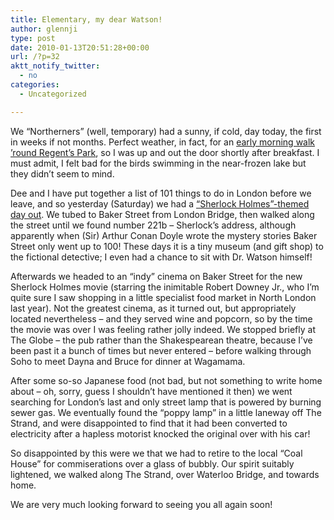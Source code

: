 ```yaml
---
title: Elementary, my dear Watson!
author: glennji
type: post
date: 2010-01-13T20:51:28+00:00
url: /?p=32
aktt_notify_twitter:
  - no
categories:
  - Uncategorized

---
```

We &#8220;Northerners&#8221; (well, temporary) had a sunny, if cold, day today, the first in weeks if not months. Perfect weather, in fact, for an [early morning walk &#8217;round Regent&#8217;s Park][1], so I was up and out the door shortly after breakfast. I must admit, I felt bad for the birds swimming in the near-frozen lake but they didn&#8217;t seem to mind.
  
Dee and I have put together a list of 101 things to do in London before we leave, and so yesterday (Saturday) we had a [&#8220;Sherlock Holmes&#8221;-themed day out][2]. We tubed to Baker Street from London Bridge, then walked along the street until we found number 221b &#8211; Sherlock&#8217;s address, although apparently when (Sir) Arthur Conan Doyle wrote the mystery stories Baker Street only went up to 100! These days it is a tiny museum (and gift shop) to the fictional detective; I even had a chance to sit with Dr. Watson himself!
  
Afterwards we headed to an &#8220;indy&#8221; cinema on Baker Street for the new Sherlock Holmes movie (starring the inimitable Robert Downey Jr., who I&#8217;m quite sure I saw shopping in a little specialist food market in North London last year). Not the greatest cinema, as it turned out, but appropriately located nevertheless &#8211; and they served wine and popcorn, so by the time the movie was over I was feeling rather jolly indeed. We stopped briefly at The Globe &#8211; the pub rather than the Shakespearean theatre, because I&#8217;ve been past it a bunch of times but never entered &#8211; before walking through Soho to meet Dayna and Bruce for dinner at Wagamama.
  
After some so-so Japanese food (not bad, but not something to write home about &#8211; oh, sorry, guess I shouldn&#8217;t have mentioned it then) we went searching for London&#8217;s last and only street lamp that is powered by burning sewer gas. We eventually found the &#8220;poppy lamp&#8221; in a little laneway off The Strand, and were disappointed to find that it had been converted to electricity after a hapless motorist knocked the original over with his car!
  
So disappointed by this were we that we had to retire to the local &#8220;Coal House&#8221; for commiserations over a glass of bubbly. Our spirit suitably lightened, we walked along The Strand, over Waterloo Bridge, and towards home.
  
We are very much looking forward to seeing you all again soon!
  
<img src="" alt="" width="1" height="1" />

 [1]: http://www.flickr.com/photos/glennji/sets/72157623228336608 "Regent's Park photos on Flickr"
 [2]: http://www.flickr.com/photos/glennji/sets/72157623103805571 "Baker Street photos on Flickr"
